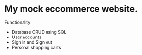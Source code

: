 # My mock eccommerce website. 

Functionality
- Database CRUD using SQL
- User accounts
- Sign in and Sign out 
- Personal shopping carts
